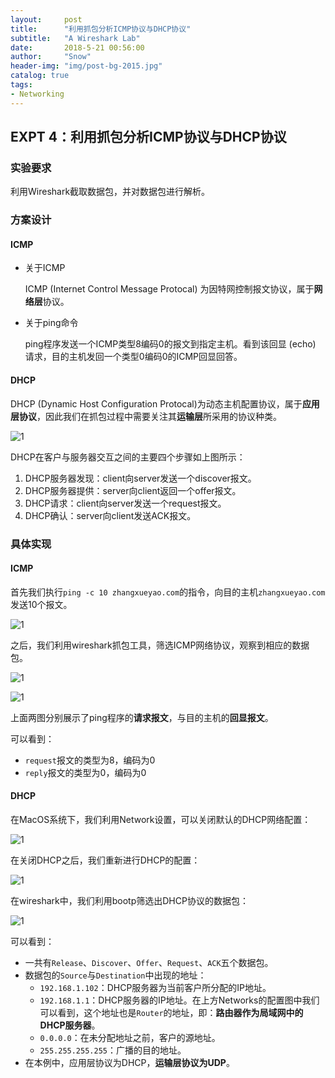 ```yaml
---
layout:     post
title:      "利用抓包分析ICMP协议与DHCP协议"
subtitle:   "A Wireshark Lab"
date:       2018-5-21 00:56:00
author:     "Snow"
header-img: "img/post-bg-2015.jpg"
catalog: true
tags:
- Networking
---
```


## EXPT 4：利用抓包分析ICMP协议与DHCP协议

### 实验要求

利用Wireshark截取数据包，并对数据包进行解析。 

### 方案设计

#### ICMP

- 关于ICMP

  ICMP (Internet Control Message Protocal) 为因特网控制报文协议，属于**网络层**协议。

- 关于ping命令

  ping程序发送一个ICMP类型8编码0的报文到指定主机。看到该回显 (echo) 请求，目的主机发回一个类型0编码0的ICMP回显回答。

#### DHCP

DHCP (Dynamic Host Configuration Protocal)为动态主机配置协议，属于**应用层协议**，因此我们在抓包过程中需要关注其**运输层**所采用的协议种类。 

![1](https://raw.githubusercontent.com/RMSnow/NetworkingProgramming/master/expt4/DHCP.png)

DHCP在客户与服务器交互之间的主要四个步骤如上图所示：

1. DHCP服务器发现：client向server发送一个discover报文。
2. DHCP服务器提供：server向client返回一个offer报文。
3. DHCP请求：client向server发送一个request报文。
4. DHCP确认：server向client发送ACK报文。

### 具体实现

#### ICMP

首先我们执行`ping -c 10 zhangxueyao.com`的指令，向目的主机`zhangxueyao.com`发送10个报文。

![1](https://raw.githubusercontent.com/RMSnow/NetworkingProgramming/master/expt4/ICMP-ping.png)

之后，我们利用wireshark抓包工具，筛选ICMP网络协议，观察到相应的数据包。

![1](https://raw.githubusercontent.com/RMSnow/NetworkingProgramming/master/expt4/ICMP-request.png)

![1](https://raw.githubusercontent.com/RMSnow/NetworkingProgramming/master/expt4/ICMP-reply.png)

上面两图分别展示了ping程序的**请求报文**，与目的主机的**回显报文**。

可以看到：

- `request`报文的类型为8，编码为0
- `reply`报文的类型为0，编码为0

#### DHCP

在MacOS系统下，我们利用Network设置，可以关闭默认的DHCP网络配置：

![1](https://raw.githubusercontent.com/RMSnow/NetworkingProgramming/master/expt4/DHCP-1.png)

在关闭DHCP之后，我们重新进行DHCP的配置：

![1](https://raw.githubusercontent.com/RMSnow/NetworkingProgramming/master/expt4/DHCP-3.png)

在wireshark中，我们利用bootp筛选出DHCP协议的数据包：

![1](https://raw.githubusercontent.com/RMSnow/NetworkingProgramming/master/expt4/DHCP-4.png)

可以看到：

- 一共有`Release`、`Discover`、`Offer`、`Request`、`ACK`五个数据包。
- 数据包的`Source`与`Destination`中出现的地址：
  - `192.168.1.102`：DHCP服务器为当前客户所分配的IP地址。
  - `192.168.1.1`：DHCP服务器的IP地址。在上方Networks的配置图中我们可以看到，这个地址也是`Router`的地址，即：**路由器作为局域网中的DHCP服务器**。
  - `0.0.0.0`：在未分配地址之前，客户的源地址。
  - `255.255.255.255`：广播的目的地址。
- 在本例中，应用层协议为DHCP，**运输层协议为UDP**。